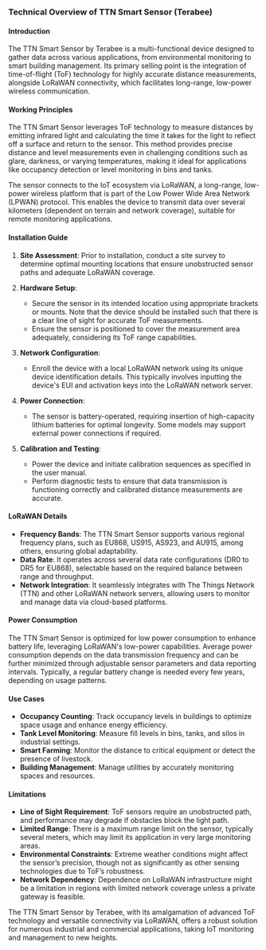 ### Technical Overview of TTN Smart Sensor (Terabee)

#### Introduction
The TTN Smart Sensor by Terabee is a multi-functional device designed to gather data across various applications, from environmental monitoring to smart building management. Its primary selling point is the integration of time-of-flight (ToF) technology for highly accurate distance measurements, alongside LoRaWAN connectivity, which facilitates long-range, low-power wireless communication.

#### Working Principles
The TTN Smart Sensor leverages ToF technology to measure distances by emitting infrared light and calculating the time it takes for the light to reflect off a surface and return to the sensor. This method provides precise distance and level measurements even in challenging conditions such as glare, darkness, or varying temperatures, making it ideal for applications like occupancy detection or level monitoring in bins and tanks.

The sensor connects to the IoT ecosystem via LoRaWAN, a long-range, low-power wireless platform that is part of the Low Power Wide Area Network (LPWAN) protocol. This enables the device to transmit data over several kilometers (dependent on terrain and network coverage), suitable for remote monitoring applications.

#### Installation Guide
1. **Site Assessment**: Prior to installation, conduct a site survey to determine optimal mounting locations that ensure unobstructed sensor paths and adequate LoRaWAN coverage.
   
2. **Hardware Setup**:
   - Secure the sensor in its intended location using appropriate brackets or mounts. Note that the device should be installed such that there is a clear line of sight for accurate ToF measurements.
   - Ensure the sensor is positioned to cover the measurement area adequately, considering its ToF range capabilities.

3. **Network Configuration**:
   - Enroll the device with a local LoRaWAN network using its unique device identification details. This typically involves inputting the device's EUI and activation keys into the LoRaWAN network server.

4. **Power Connection**:
   - The sensor is battery-operated, requiring insertion of high-capacity lithium batteries for optimal longevity. Some models may support external power connections if required.

5. **Calibration and Testing**:
   - Power the device and initiate calibration sequences as specified in the user manual.
   - Perform diagnostic tests to ensure that data transmission is functioning correctly and calibrated distance measurements are accurate.

#### LoRaWAN Details
- **Frequency Bands**: The TTN Smart Sensor supports various regional frequency plans, such as EU868, US915, AS923, and AU915, among others, ensuring global adaptability.
- **Data Rate**: It operates across several data rate configurations (DR0 to DR5 for EU868), selectable based on the required balance between range and throughput.
- **Network Integration**: It seamlessly integrates with The Things Network (TTN) and other LoRaWAN network servers, allowing users to monitor and manage data via cloud-based platforms.

#### Power Consumption
The TTN Smart Sensor is optimized for low power consumption to enhance battery life, leveraging LoRaWAN's low-power capabilities. Average power consumption depends on the data transmission frequency and can be further minimized through adjustable sensor parameters and data reporting intervals. Typically, a regular battery change is needed every few years, depending on usage patterns.

#### Use Cases
- **Occupancy Counting**: Track occupancy levels in buildings to optimize space usage and enhance energy efficiency.
- **Tank Level Monitoring**: Measure fill levels in bins, tanks, and silos in industrial settings.
- **Smart Farming**: Monitor the distance to critical equipment or detect the presence of livestock.
- **Building Management**: Manage utilities by accurately monitoring spaces and resources.

#### Limitations
- **Line of Sight Requirement**: ToF sensors require an unobstructed path, and performance may degrade if obstacles block the light path.
- **Limited Range**: There is a maximum range limit on the sensor, typically several meters, which may limit its application in very large monitoring areas.
- **Environmental Constraints**: Extreme weather conditions might affect the sensor’s precision, though not as significantly as other sensing technologies due to ToF’s robustness.
- **Network Dependency**: Dependence on LoRaWAN infrastructure might be a limitation in regions with limited network coverage unless a private gateway is feasible.

The TTN Smart Sensor by Terabee, with its amalgamation of advanced ToF technology and versatile connectivity via LoRaWAN, offers a robust solution for numerous industrial and commercial applications, taking IoT monitoring and management to new heights.
